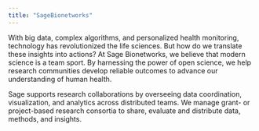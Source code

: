 ```yaml
---
title: "SageBionetworks"
---
```


With big data, complex algorithms, and personalized health monitoring, technology has revolutionized the life sciences. But how do we translate these insights into actions? At Sage Bionetworks, we believe that modern science is a team sport. By harnessing the power of open science, we help research communities develop reliable outcomes to advance our understanding of human health.

Sage supports research collaborations by overseeing data coordination, visualization, and analytics across distributed teams. We manage grant- or project-based research consortia to share, evaluate and distribute data, methods, and insights.


